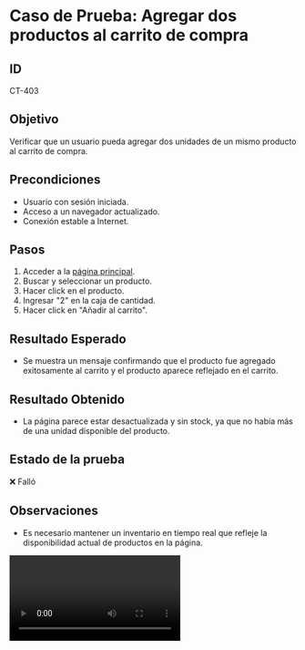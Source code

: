 # Caso de Prueba: Agregar dos productos al carrito de compra

## ID

CT-403

## Objetivo

Verificar que un usuario pueda agregar dos unidades de un mismo producto al carrito de compra.

## Precondiciones

- Usuario con sesión iniciada.
- Acceso a un navegador actualizado.
- Conexión estable a Internet.

## Pasos

1. Acceder a la [página principal](https://roescr.com/).
2. Buscar y seleccionar un producto.
3. Hacer click en el producto.
4. Ingresar "2" en la caja de cantidad.
5. Hacer click en "Añadir al carrito".

## Resultado Esperado

- Se muestra un mensaje confirmando que el producto fue agregado exitosamente al carrito y el producto aparece reflejado en el carrito.

## Resultado Obtenido

- La página parece estar desactualizada y sin stock, ya que no había más de una unidad disponible del producto.

## Estado de la prueba

❌ Falló

## Observaciones

- Es necesario mantener un inventario en tiempo real que refleje la disponibilidad actual de productos en la página.

<video src="Prueba3.mp4" controls>
    Tu navegador no soporta la reproducción de video.
</video>
